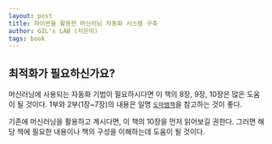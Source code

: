 ```yaml
---
layout: post
title: 파이썬을 활용한 머신러닝 자동화 시스템 구축
author: GIL's LAB (지은이)
tags: book
---
```


## 최적화가 필요하신가요?

머신러닝에 사용되는 자동화 기법이 필요하시다면 이 책의 8장, 9장, 10장은 많은 도움이 될 것이다. 1부와 2부(1장~7장)의 내용은 일명 [`도마뱀책`](https://www.aladin.co.kr/shop/wproduct.aspx?ItemId=324278819)을 참고하는 것이 좋다.

기존에 머신러닝을 활용하고 계시다면, 이 책의 10장을 먼저 읽어보길 권한다. 그러면 해당 책에 필요한 내용이나 책의 구성을 이해하는데 도움이 될 것이다.
